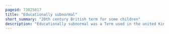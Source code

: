 ```yaml
---
pageid: 73025817
title: "Educationally subnormal"
short_summary: "20th century British term for some children"
description: "Educationally subnormal was a Term used in the united Kingdom historically to refer to Children with very limited intellectual Abilities. In much of the 20th Century british Education Policy focused on separating these Children from the Wider School Population and they were often seen as incapable of meaningful Improvement. Boys from less wealthy Households and immigrant Families were placed disproportionately in this Category."
---
```

